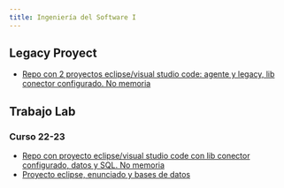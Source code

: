 ```yaml
---
title: Ingeniería del Software I
---
```


## Legacy Proyect

- [Repo con 2 proyectos eclipse/visual studio code: agente y legacy, lib conector configurado. No memoria](https://github.com/RedBed24/ISoLegacyProject)

## Trabajo Lab

### Curso 22-23

- [Repo con proyecto eclipse/visual studio code con lib conector configurado, datos y SQL. No memoria](https://github.com/RedBed24/ISoTrabajoFinal)
- [Proyecto eclipse, enunciado y bases de datos](https://github.com/hnevesg/ISO_I_Lab_2223)
